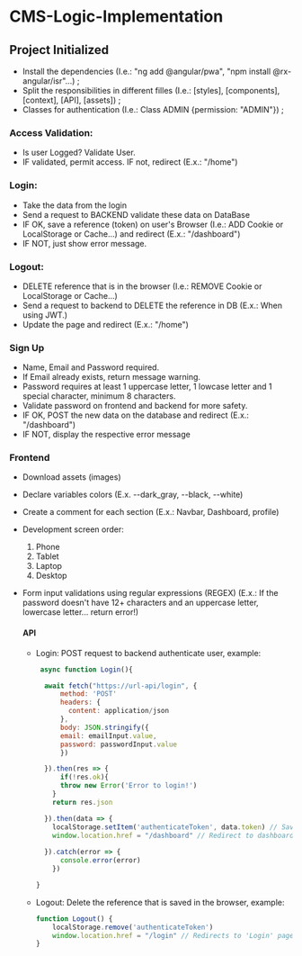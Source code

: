 # CMS-Logic-Implementation


## Project Initialized

- Install the dependencies (I.e.: "ng add @angular/pwa", "npm install @rx-angular/isr"...) ;
- Split the responsibilities in different filles (I.e.: [styles], [components], [context], [API], [assets]) ;
- Classes for authentication (I.e.: Class ADMIN {permission: "ADMIN"}) ;

### Access Validation:

- Is user Logged? Validate User.
- IF validated, permit access. IF not, redirect (E.x.: "/home")

### Login:

- Take the data from the login
- Send a request to BACKEND validate these data on DataBase
- IF OK, save a reference (token) on user's Browser (I.e.: ADD Cookie or LocalStorage or Cache...) and redirect (E.x.: "/dashboard")
- IF NOT, just show error message.

### Logout:

- DELETE reference that is in the browser (I.e.: REMOVE Cookie or LocalStorage or Cache...)
- Send a request to backend to DELETE the reference in DB (E.x.: When using JWT.)
- Update the page and redirect (E.x.: "/home")

### Sign Up

- Name, Email and Password required. 
- If Email already exists, return message warning.
- Password requires at least 1 uppercase letter, 1 lowcase letter and 1 special character, minimum 8 characters.
- Validate password on frontend and backend for more safety.
- IF OK, POST the new data on the database and redirect (E.x.: "/dashboard")
- IF NOT, display the respective error message

### Frontend 

- Download assets (images) 
- Declare variables colors (E.x. --dark_gray, --black, --white)
- Create a comment for each section (E.x.: Navbar, Dashboard, profile)
- Development screen order: 
  1. Phone
  2. Tablet
  3. Laptop
  4. Desktop 
- Form input validations using regular expressions (REGEX) (E.x.: If the password doesn't have 12+ characters and an uppercase letter, lowercase letter... return error!)
  
  #### API
   - Login: POST request to backend authenticate user, example:
        ```js
         async function Login(){
        
          await fetch("https://url-api/login", {
              method: 'POST'
              headers: {
                content: application/json
              },
              body: JSON.stringify({
              email: emailInput.value,
              password: passwordInput.value
              })
        
          }).then(res => {
              if(!res.ok){
              throw new Error('Error to login!')
            }
            return res.json
        
          }).then(data => {
            localStorage.setItem('authenticateToken', data.token) // Save token to validate user on the local storage
            window.location.href = "/dashboard" // Redirect to dashboard page
          
          }).catch(error => {
              console.error(error)
            })
        
        }
        ```
  - Logout: Delete the reference that is saved in the browser, example:
    ```js
    function Logout() {
        localStorage.remove('authenticateToken')
        window.location.href = "/login" // Redirects to 'Login' page
    }
    ```
         
